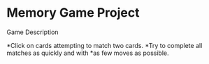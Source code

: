 # Memory Game Project

Game Description

*Click on cards attempting to match two cards.
*Try to complete all matches as quickly and with
*as few moves as possible.
